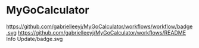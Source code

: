 # MyGoCalculator
https://github.com/gabrielleeyj/MyGoCalculator/workflows/workflow/badge.svg
https://github.com/gabrielleeyj/MyGoCalculator/workflows/README Info Update/badge.svg

<!--START_SECTION:readme-info-->
<!--END_SECTION:readme-info-->
